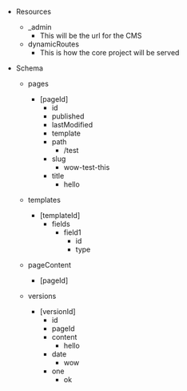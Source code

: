 - Resources
    - \_admin
        - This will be the url for the CMS
    - dynamicRoutes
        - This is how the core project will be served

- Schema
    - pages
        - [pageId]
            - id
            - published
            - lastModified
            - template
            - path
                - /test
            - slug
                - wow-test-this
            - title
                - hello
    - templates
        - [templateId]
            - fields
                - field1
                    - id
                    - type
    - pageContent
        - [pageId]

    - versions
        - [versionId]
            - id
            - pageId
            - content
                - hello
            - date
                - wow
            - one
                - ok
